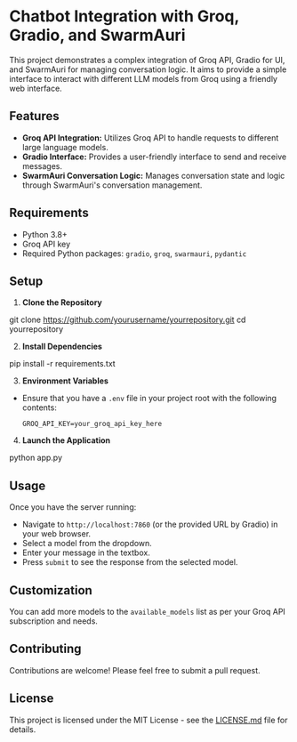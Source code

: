 # Chatbot Integration with Groq, Gradio, and SwarmAuri

This project demonstrates a complex integration of Groq API, Gradio for UI, and SwarmAuri for managing conversation logic. It aims to provide a simple interface to interact with different LLM models from Groq using a friendly web interface.

## Features

- **Groq API Integration:** Utilizes Groq API to handle requests to different large language models.
- **Gradio Interface:** Provides a user-friendly interface to send and receive messages.
- **SwarmAuri Conversation Logic:** Manages conversation state and logic through SwarmAuri's conversation management.

## Requirements

- Python 3.8+
- Groq API key
- Required Python packages: `gradio`, `groq`, `swarmauri`, `pydantic`

## Setup

1. **Clone the Repository**

git clone https://github.com/yourusername/yourrepository.git cd yourrepository


2. **Install Dependencies**

pip install -r requirements.txt

3. **Environment Variables**
- Ensure that you have a `.env` file in your project root with the following contents:
  ```
  GROQ_API_KEY=your_groq_api_key_here
  ```

4. **Launch the Application**

python app.py

## Usage

Once you have the server running:
- Navigate to `http://localhost:7860` (or the provided URL by Gradio) in your web browser.
- Select a model from the dropdown.
- Enter your message in the textbox.
- Press `submit` to see the response from the selected model.

## Customization

You can add more models to the `available_models` list as per your Groq API subscription and needs.

## Contributing

Contributions are welcome! Please feel free to submit a pull request.

## License

This project is licensed under the MIT License - see the [LICENSE.md](LICENSE) file for details.
